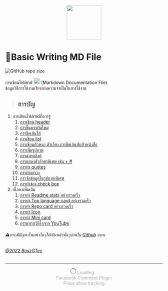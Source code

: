 <center>
 <img height="110px" src="https://camo.githubusercontent.com/7f65f69ad22ee0caca8ef19a8ba38d94f768b27bcd6b26e3440a429e1d54cfbf/68747470733a2f2f63646e2e737667706f726e2e636f6d2f6c6f676f732f6d61726b646f776e2e737667" />
</center>

<div id="fb-root"></div>
<script async defer crossorigin="anonymous" src="https://connect.facebook.net/th_TH/sdk.js#xfbml=1&version=v14.0" nonce="FgRuN8lM"></script>

# 👻Basic Writing MD File
![GitHub repo size](https://img.shields.io/github/repo-size/BoszGTec/Basic-Writing-MD-File-Pb?color=f0f0f0&logo=Github&label=Repo%20size)

การเขียนไฟล์md <img height="20px" src="https://camo.githubusercontent.com/7f65f69ad22ee0caca8ef19a8ba38d94f768b27bcd6b26e3440a429e1d54cfbf/68747470733a2f2f63646e2e737667706f726e2e636f6d2f6c6f676f732f6d61726b646f776e2e737667" />
(Markdown Documentation File)<br>
ข้อมูลวิธีการใช้งานเรียงตามความจำเป็นในการใช้งาน
> ## สารบัญ
   1. การเขียนไฟล์mdที่ควรรู้
      1. [การเขียน header](ที่ควรรู้/1-การเขียน_header.html)
      2. [การขึ้นบรรทัดใหม่](ที่ควรรู้/2-การขึ้นบรรทัดใหม่.html)
      3. [การขีดเส้นใต้](ที่ควรรู้/3-การขีดเส้นใต้.html)
      4. [การเขียน list](ที่ควรรู้/4-การเขียน_list.html)
      5. [การเขียนตัวหนา,ตัวเอียง,การขีดเส้นทับตัวหนังสือ](ที่ควรรู้/5-การเขียนตัวหนา_ตัวเอียง_การขีดเส้นทับตัวหนังสือ.html)
      6. [การเพิ่มรูปภาพ](ที่ควรรู้/6-การเพิ่มรูปภาพ.html)
      7. [การแทรกลิงค์](ที่ควรรู้/7-การแทรกลิงค์.html)
      8. [การแสดงตัวอักขรพิเศษ เช่น + #](ที่ควรรู้/8-การแสดงตัวอักขรพิเศษ_เช่น_%2B_%23.html)
      9. [การทำ quotes](ที่ควรรู้/9-การทำ_quotes.html)
      10. [การทำตาราง](ที่ควรรู้/910-การทำตาราง.html)
      11. [การจัดข้อมูลในรูปแบบพิเศษ](ที่ควรรู้/911-การจัดข้อมูลในรูปแบบพิเศษ.html)
      12. [การทำช่อง check box](ที่ควรรู้/912-การทำช่องcheck_box.html)
   2. เนื้อหาเพิ่มเติม
      1. [การทำ Readme stats อย่างรวดเร็ว](เพิ่มเติม/1-การทำReadme_stats.html)
      2. [การทำ Top language card อย่างรวดเร็ว](เพิ่มเติม/2-การทำTop_language_card.html)
      3. [การทำ Repo card อย่างรวดเร็ว](เพิ่มเติม/3-การทำRepo_card.html)
      4. [การทำ Icon](เพิ่มเติม/4-การทำIcon.html)
      5. [การทำ Mini card](เพิ่มเติม/5-การทำMini_card.html)
      6. [การแทรกวิดีโอจาก YouTube](เพิ่มเติม/6-การแทรกวิดีโอจากYouTube.html)


###### ⚠️หากมีปัญหาในหน้าใดๆให้เปิดหน้านั้นๆอ่านใน [Github](https://github.com/BoszGTec/Basic-Writing-MD-File-Pb) แทน
###### [@2022 BoszGTec](https://github.com/BoszGTec)
---

<div class="fb-comments" data-href="https://boszgtec.github.io/Basic-Writing-MD-File-Pb/" data-width="100%" data-numposts="5"></div>

<div id="load">
  <style>
  @keyframes spin{to{transform:rotate(360deg)}}.loading{--innercolor:#385898;--mcolor:darkgray}#loadingcycle{width:15px;height:15px;border:solid 2px var(--mcolor);border-top:solid 2px var(--innercolor);border-radius:50%;animation:spin 1s infinite linear}.loading>span{display:inline-block;color:var(--mcolor)}
  </style>

  <center>
  <div class="loading" >
    <span id="loadingcycle" ></span> 
    <span>Loading...</span>
  </div>
  <div class="loading" >
   <span>Facebook Comment Plugin</span>
   <br />
   <span>Plase allow tracking</span>
  </div>
 </center>
</div>

<script>
 var check_fbcm = setInterval(
 ()=>{
  if(document.getElementsByClassName("fb-comments")[0].innerText != " "){ document.getElementById("load").remove(); clearInterval(check_fbcm); }
 },1000)
</script>




